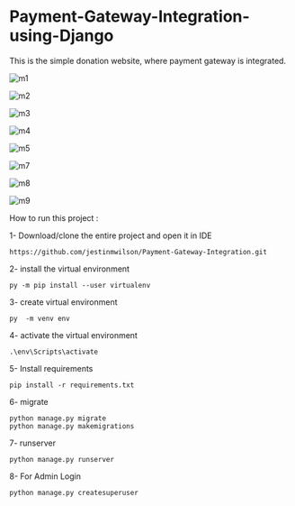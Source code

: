 # Payment-Gateway-Integration-using-Django
This is the simple donation website, where payment gateway is integrated.


![m1](https://user-images.githubusercontent.com/80836634/136692673-16ea5ac7-4ddf-45d7-822f-38bbc0f75a2a.png)


![m2](https://user-images.githubusercontent.com/80836634/136692686-6d3bd625-f3dc-4e41-aca7-1dcb141a78d6.png)



![m3](https://user-images.githubusercontent.com/80836634/136692698-8d9c88e0-dbef-4ce2-8e4a-254054107f36.png)


![m4](https://user-images.githubusercontent.com/80836634/136692708-69550cb7-bd87-4b36-9f43-5983f5d76f78.png)


![m5](https://user-images.githubusercontent.com/80836634/136692719-12f9f46a-b84f-4741-a79a-cf8d5f48b7c4.png)



![m7](https://user-images.githubusercontent.com/80836634/136692727-a5aa41b8-2e99-4e0d-a98b-551e91e5c738.png)



![m8](https://user-images.githubusercontent.com/80836634/136692729-ac894826-3a90-4d92-a9a8-b18578245296.png)


![m9](https://user-images.githubusercontent.com/80836634/136692740-18d51019-b682-4b15-a58b-077a614b5767.png)


How to run this project :

1- Download/clone the entire project and open it in IDE

    https://github.com/jestinmwilson/Payment-Gateway-Integration.git
 
2- install the virtual environment

    py -m pip install --user virtualenv

3- create virtual environment
   
    py  -m venv env
   
4- activate the virtual environment
        
    .\env\Scripts\activate
    
5- Install requirements
   
    pip install -r requirements.txt

6- migrate 
   
    python manage.py migrate
    python manage.py makemigrations
7- runserver

    python manage.py runserver

8- For Admin Login
    
    python manage.py createsuperuser
